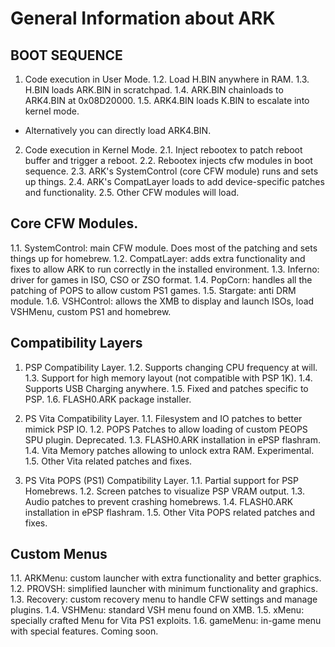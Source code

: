 # General Information about ARK

## BOOT SEQUENCE

1. Code execution in User Mode.
1.2. Load H.BIN anywhere in RAM.
1.3. H.BIN loads ARK.BIN in scratchpad.
1.4. ARK.BIN chainloads to ARK4.BIN at 0x08D20000.
1.5. ARK4.BIN loads K.BIN to escalate into kernel mode.
- Alternatively you can directly load ARK4.BIN.

2. Code execution in Kernel Mode.
2.1. Inject rebootex to patch reboot buffer and trigger a reboot.
2.2. Rebootex injects cfw modules in boot sequence.
2.3. ARK's SystemControl (core CFW module) runs and sets up things.
2.4. ARK's CompatLayer loads to add device-specific patches and functionality.
2.5. Other CFW modules will load.




## Core CFW Modules.
1.1. SystemControl: main CFW module. Does most of the patching and sets things up for homebrew.
1.2. CompatLayer: adds extra functionality and fixes to allow ARK to run correctly in the installed environment.
1.3. Inferno: driver for games in ISO, CSO or ZSO format.
1.4. PopCorn: handles all the patching of POPS to allow custom PS1 games.
1.5. Stargate: anti DRM module.
1.6. VSHControl: allows the XMB to display and launch ISOs, load VSHMenu, custom PS1 and homebrew.




## Compatibility Layers

1. PSP Compatibility Layer.
1.2. Supports changing CPU frequency at will.
1.3. Support for high memory layout (not compatible with PSP 1K).
1.4. Supports USB Charging anywhere.
1.5. Fixed and patches specific to PSP.
1.6. FLASH0.ARK package installer.

2. PS Vita Compatibility Layer.
1.1. Filesystem and IO patches to better mimick PSP IO.
1.2. POPS Patches to allow loading of custom PEOPS SPU plugin. Deprecated.
1.3. FLASH0.ARK installation in ePSP flashram.
1.4. Vita Memory patches allowing to unlock extra RAM. Experimental.
1.5. Other Vita related patches and fixes.

3. PS Vita POPS (PS1) Compatibility Layer.
1.1. Partial support for PSP Homebrews.
1.2. Screen patches to visualize PSP VRAM output.
1.3. Audio patches to prevent crashing homebrews.
1.4. FLASH0.ARK installation in ePSP flashram.
1.5. Other Vita POPS related patches and fixes.




## Custom Menus
1.1. ARKMenu: custom launcher with extra functionality and better graphics.
1.2. PROVSH: simplified launcher with minimum functionality and graphics.
1.3. Recovery: custom recovery menu to handle CFW settings and manage plugins.
1.4. VSHMenu: standard VSH menu found on XMB.
1.5. xMenu: specially crafted Menu for Vita PS1 exploits.
1.6. gameMenu: in-game menu with special features. Coming soon.
